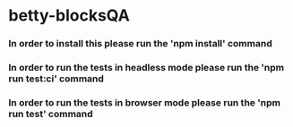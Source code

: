 # betty-blocksQA

### In order to install this please run the 'npm install' command

### In order to run the tests in headless mode please run the 'npm run test:ci' command
### In order to run the tests in browser mode please run the 'npm run test' command
